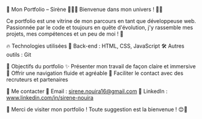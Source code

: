 💫 Mon Portfolio – Sirène 👩‍💻✨
Bienvenue dans mon univers ! 🌊🚀

Ce portfolio est une vitrine de mon parcours en tant que développeuse web. Passionnée par le code et toujours en quête d'évolution, j'y rassemble mes projets, mes compétences et un peu de moi ! 💙

🔥 Technologies utilisées
🚀 Back-end : HTML, CSS, JavaScript
🛠️ Autres outils : Git

🎯 Objectifs du portfolio
✨ Présenter mon travail de façon claire et immersive
🎨 Offrir une navigation fluide et agréable
💼 Faciliter le contact avec des recruteurs et partenaires

💌 Me contacter
📧 Email : sirene.nouira16@gmail.com
💼 LinkedIn : www.linkedin.com/in/sirene-nouira

🌟 Merci de visiter mon portfolio ! Toute suggestion est la bienvenue ! 😊🚀
 
 
